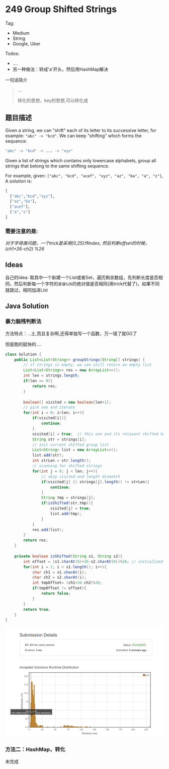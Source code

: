 # 249 Group Shifted Strings

Tag:

- Medium
- String
- Google, Uber

Todos:

- ....
- 另一种做法：转成'a'开头，然后用HashMap解决

一句话简介

> ...
>
> 转化的思想，key的思想,可以转化成

## 题目描述

Given a string, we can "shift" each of its letter to its successive letter, for example: `"abc" -> "bcd"`. We can keep "shifting" which forms the sequence:

```Java
"abc" -> "bcd" -> ... -> "xyz"
```

Given a list of strings which contains only lowercase alphabets, group all strings that belong to the same shifting sequence.

For example, given: `["abc", "bcd", "acef", "xyz", "az", "ba", "a", "z"]`, 
A solution is:

```Python
[
  ["abc","bcd","xyz"],
  ["az","ba"],
  ["acef"],
  ["a","z"]
]
```

### 需要注意的是:

*对于字母类问题，一个trick是采用[0,25]作index, 然后判断offset的时候，(ch1+26-ch2) %26*

## Ideas

自己的idea: 取其中一个新建一个List或者Set，遍历剩余数组，先判断长度是否相同，然后判断每一个字符的`差值%26`的绝对值是否相同(用trick代替了)，如果不同就跳过，相同加进List

## Java Solution

### 暴力脑残判断法

方法特点：...土,而且复杂啊,还得单独写一个函数，万一错了就GG了

但是跑的挺快的....

```java
class Solution {
    public List<List<String>> groupStrings(String[] strings) {
        // if strings is empty, we can still return an empty list
        List<List<String>> res = new ArrayList<>();
        int len = strings.length;
        if(len == 0){
            return res;
        }
        
        boolean[] visited = new boolean[len+1];
        // pick one and iterate
        for(int i = 0; i<len; i++){
            if(visited[i]){
                continue;
            }
            visited[i] = true;  // this one and its relavent shifted have been added
            String str = strings[i];
            // init current shifted group list
            List<String> list = new ArrayList<>();
            list.add(str);
            int strLen = str.length();
            // scanning for shifted strings
            for(int j = 0; j < len; j++){
                // skip visited and length dismatch
                if(visited[j] || strings[j].length() != strLen){
                    continue;
                }
                String tmp = strings[j];
                if(isShifted(str,tmp)){
                    visited[j] = true;
                    list.add(tmp);
                }
            }
            res.add(list);
        }
        return res;
    }
    
    private boolean isShifted(String s1, String s2){
        int offset = (s1.charAt(0)+26-s2.charAt(0))%26; // initialized with index zero
        for(int i = 1; i < s1.length(); i++){
            char ch1 = s1.charAt(i);
            char ch2 = s2.charAt(i);
            int tmpOffset= (ch1+26-ch2)%26;
            if(tmpOffset != offset){
                return false;
            }
        }
        return true;
    }
}
```

![Runtime](./image/249_submit_1.png)

### 方法二：HashMap，转化

未完成

```java

```

